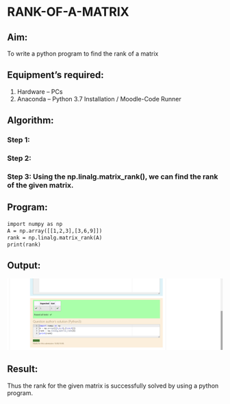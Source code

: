 # RANK-OF-A-MATRIX
## Aim:
To write a python program to find the rank of a matrix
## Equipment’s required:
1. 	Hardware – PCs
2. 	Anaconda – Python 3.7 Installation / Moodle-Code Runner
## Algorithm:
### Step 1: 
### Step 2: 
### Step 3: Using the np.linalg.matrix_rank(), we can find the rank of the given matrix.
 
## Program:
```
import numpy as np
A = np.array([[1,2,3],[3,6,9]])
rank = np.linalg.matrix_rank(A)
print(rank)

```

## Output:
![model](rank.png)
## Result:
Thus the rank for the given matrix is successfully solved by  using a python program.

